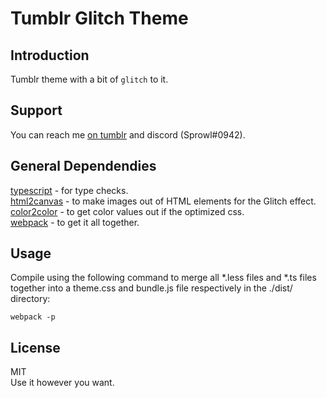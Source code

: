 # Tumblr Glitch Theme

## Introduction
Tumblr theme with a bit of `glitch` to it.

## Support
You can reach me [on tumblr](https://sprowl.tumblr.com) and discord (Sprowl#0942).

## General Dependendies
[typescript](https://github.com/Microsoft/TypeScript) - for type checks.  
[html2canvas](https://github.com/niklasvh/html2canvas/) - to make images out of HTML elements for the Glitch effect.  
[color2color](https://github.com/metaloha/color2color) - to get color values out if the optimized css.  
[webpack](https://github.com/webpack/webpack) - to get it all together.  

## Usage
Compile using the following command to merge all *.less files and *.ts files together into a theme.css and bundle.js file respectively in the ./dist/ directory:
```
webpack -p
```

## License
MIT  
Use it however you want.